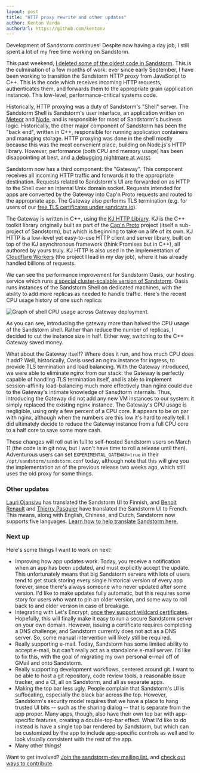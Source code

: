 ```yaml
---
layout: post
title: "HTTP proxy rewrite and other updates"
author: Kenton Varda
authorUrl: https://github.com/kentonv
---
```


Development of Sandstorm continues! Despite now having a day job, I still spent a lot of my free
time working on Sandstorm.

This past weekend, [I deleted some of the oldest code in Sandstorm](https://github.com/sandstorm-io/sandstorm/pull/3038). This is the culmination of a few months of work: ever since early September, I have been working to transition the Sandstorm HTTP proxy from JavaScript to C++. This is the code which receives incoming HTTP requests, authenticates them, and forwards them to the appropriate grain (application instance). This low-level, performance-critical systems code.

Historically, HTTP proxying was a duty of Sandstorm's "Shell" server. The Sandstorm Shell is Sandstorm's user interface, an application written on [Meteor](https://meteor.com) and [Node](https://nodejs.org), and is responsible for most of Sandstorm's business logic. Historically, the other major component of Sandstorm has been the "back end", written in C++, responsible for running application containers and managing storage. HTTP proxying was done in the shell mostly because this was the most convenient place, building on Node.js's HTTP library. However, performance (both CPU and memory usage) has been disappointing at best, and [a debugging nightmare at worst](/news/2016-09-30-fiber-bomb-debugging-story).

Sandstorm now has a third component: the "Gateway". This component receives all incoming HTTP traffic and forwards it to the appropriate destination. Requests related to Sandstorm's UI are forwarded on as HTTP to the Shell over an internal Unix domain socket. Requests intended for apps are converted by the Gateway into Cap'n Proto requests and routed to the appropriate app. The Gateway also performs TLS termination (e.g. for users of our [free TLS certificates under sandcats.io](https://docs.sandstorm.io/en/latest/administering/sandcats/)).

The Gateway is written in C++, using the [KJ HTTP Library](https://github.com/capnproto/capnproto/blob/master/c++/src/kj/compat/http.h). KJ is the C++ toolkit library originally built as part of the [Cap'n Proto](https://capnproto.org) project (itself a sub-project of Sandstorm), but which is beginning to take on a life of its own. KJ HTTP is a low-level yet easy-to-use HTTP client and server library, built on top of the KJ asynchronous framework (think Promises but in C++), all authored by yours truly. KJ HTTP is also used in the implementation of [Cloudflare Workers](https://blog.cloudflare.com/introducing-cloudflare-workers/) (the project I lead in my day job), where it has already handled billions of requests.

We can see the performance improvement for Sandstorm Oasis, our hosting service which runs [a special cluster-scalable version of Sandstorm](https://github.com/sandstorm-io/blackrock). Oasis runs instances of the Sandstorm Shell on dedicated machines, with the ability to add more replicas as needed to handle traffic. Here's the recent CPU usage history of one such replica:

![Graph of shell CPU usage across Gateway deployment.](/images/http-gateway-cpu-improvement.png)

As you can see, introducing the gateway more than halved the CPU usage of the Sandstorm shell. Rather than reduce the number of replicas, I decided to cut the instance size in half. Either way, switching to the C++ Gateway saved money.

What about the Gateway itself? Where does it run, and how much CPU does it add? Well, historically, Oasis used an nginx instance for ingress, to provide TLS termination and load balancing. With the Gateway introduced, we were able to eliminate nginx from our stack: the Gateway is perfectly capable of handling TLS termination itself, and is able to implement session-affinity load-balancing much more effectively than nginx could due to the Gateway's intimate knowledge of Sansdtorm internals. Thus, introducing the Gateway did not add any new VM instances to our system: it simply replaced the existing nginx instance. The Gateway's CPU usage is negligible, using only a few percent of a CPU core. It appears to be on par with nginx, although when the numbers are this low it's hard to really tell. I did ultimately decide to reduce the Gateway instance from a full CPU core to a half core to save some more cash.

These changes will roll out in full to self-hosted Sandstorm users on March 11 (the code is in git now, but I won't have time to roll a release until then). Adventurous users can set `EXPERIMENTAL_GATEWAY=true` in their `/opt/sandstorm/sandstorm.conf` today, although note that this will give you the implementation as of the previous release two weeks ago, which still uses the old proxy for some things.

### Other updates

[Lauri Ojansivu](https://github.com/xet7) has translated the Sandstorm UI to Finnish, and [Benoit Renault](https://github.com/Xia0ben) and [Thierry Pasquier](https://github.com/jeau) have translated the Sandstorm UI to French. This means, along with English, Chinese, and Dutch, Sandstorm now supports five languages. [Learn how to help translate Sandstorm here.](https://github.com/sandstorm-io/sandstorm/blob/master/CONTRIBUTING.md#internationalization-i18n)

### Next up

Here's some things I want to work on next:

* Improving how app updates work. Today, you receive a notification when an app has been updated, and must explicitly accept the update. This unfortunately means that big Sandstorm servers with lots of users tend to get stuck storing every single historical version of every app forever, since there's always someone who never updated after some version. I'd like to make updates fully automatic, but this requires some story for users who want to pin an older version, and some way to roll back to and older version in case of breakage.
* Integrating with Let's Encrypt, [once they support wildcard certificates](https://letsencrypt.org/2017/07/06/wildcard-certificates-coming-jan-2018.html). Hopefully, this will finally make it easy to run a secure Sandstorm server on your own domain. However, issuing a certificate requires completing a DNS challenge, and Sandstorm currently does not act as a DNS server. So, some manual intervention will likely still be required.
* Really supporting e-mail. Today, Sandstorm has some limited ability to accept e-mail, but can't really act as a standalone e-mail server. I'd like to fix this, with the goal of migrating my own personal e-mail off of GMail and onto Sandstorm.
* Really supporting development workflows, centered around git. I want to be able to host a git repository, code review tools, a reasonable issue tracker, and a CI, all on Sandstorm, and all as separate apps.
* Making the top bar less ugly. People complain that Sandstorm's UI is suffocating, especially the black bar across the top. However, Sandstorm's security model requires that we have a place to hang trusted UI bits -- such as the sharing dialog -- that is separate from the app proper. Many apps, though, also have their own top bar with app-specific features, creating a double-top-bar effect. What I'd like to do instead is have a single top bar rendered by Sandstorm, but which can be customized by the app to include app-specific controls as well and to look visually consistent with the rest of the app.
* Many other things!

Want to get involved? [Join the sandstorm-dev mailing list.](https://groups.google.com/group/sandstorm-dev) and [check out ways to contribute](https://github.com/sandstorm-io/sandstorm/blob/master/CONTRIBUTING.md).
